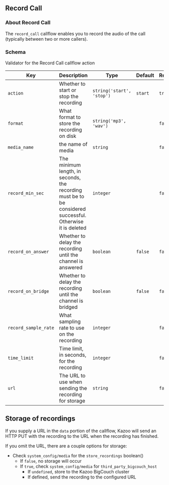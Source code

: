 ## Record Call

### About Record Call

The `record_call` callflow enables you to record the audio of the call (typically between two or more callers).

### Schema

Validator for the Record Call callflow action

Key | Description | Type | Default | Required
--- | ----------- | ---- | ------- | --------
`action` | Whether to start or stop the recording | `string('start', 'stop')` | `start` | `true`
`format` | What format to store the recording on disk | `string('mp3', 'wav')` |   | `false`
`media_name` | the name of media | `string` |   | `false`
`record_min_sec` | The minimum length, in seconds, the recording must be to be considered successful. Otherwise it is deleted | `integer` |   | `false`
`record_on_answer` | Whether to delay the recording until the channel is answered | `boolean` | `false` | `false`
`record_on_bridge` | Whether to delay the recording until the channel is bridged | `boolean` | `false` | `false`
`record_sample_rate` | What sampling rate to use on the recording | `integer` |   | `false`
`time_limit` | Time limit, in seconds, for the recording | `integer` |   | `false`
`url` | The URL to use when sending the recording for storage | `string` |   | `false`

## Storage of recordings

If you supply a URL in the `data` portion of the callflow, Kazoo will send an HTTP PUT with the recording to the URL when the recording has finished.

If you omit the URL, there are a couple options for storage:

* Check `system_config/media` for the `store_recordings` boolean()
    * If `false`, no storage will occur
    * If `true`, check `system_config/media` for `third_party_bigcouch_host`
        * If `undefined`, store to the Kazoo BigCouch cluster
        * If defined, send the recording to the configured URL
